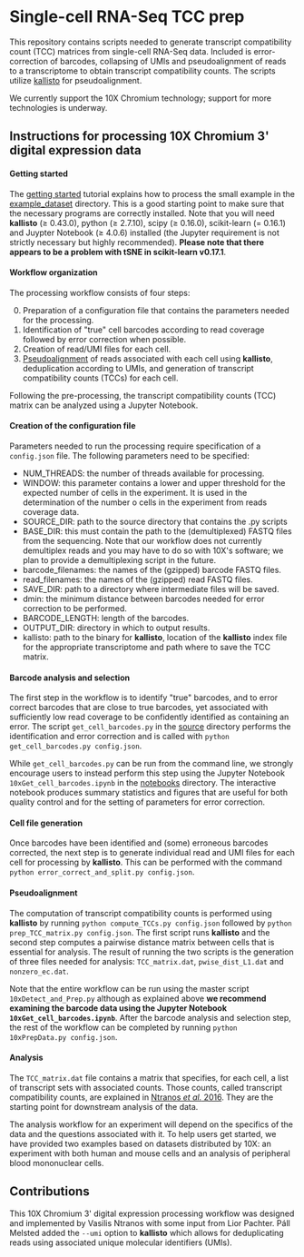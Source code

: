# Single-cell RNA-Seq TCC prep

This repository contains scripts needed to generate transcript compatibility count (TCC) matrices from single-cell RNA-Seq data. Included is error-correction of barcodes, collapsing of UMIs and pseudoalignment of reads to a transcriptome to obtain transcript compatibility counts. The scripts utilize [kallisto](http://pachterlab.github.io/kallisto) for pseudoalignment.

We currently support the 10X Chromium technology; support for more technologies is underway.

## Instructions for processing 10X Chromium 3' digital expression data

#### Getting started

The [getting started](http://pachterlab.github.io/kallisto/10xstarting.html) tutorial explains how to process the small example in the [example_dataset](https://github.com/lakigigar/scRNA-Seq-TCC-prep/tree/master/example_dataset) directory. This is a good starting point to make sure that the necessary programs are correctly installed. Note that you will need __kallisto__ (≥ 0.43.0), python (≥ 2.7.10), scipy (≥ 0.16.0), scikit-learn (= 0.16.1) and Juypter Notebook (≥ 4.0.6) installed (the Jupyter requirement is not strictly necessary but highly recommended). __Please note that there appears to be a problem with tSNE in scikit-learn v0.17.1__.

#### Workflow organization

The processing workflow consists of four steps: 

0. Preparation of a configuration file that contains the parameters needed for the processing.
1. Identification of "true" cell barcodes according to read coverage followed by error correction when possible.
2. Creation of read/UMI files for each cell.
3. [Pseudoalignment](http://www.nature.com/nbt/journal/v34/n5/abs/nbt.3519.html) of reads associated with each cell using __kallisto__, deduplication according to UMIs, and generation of transcript compatibility counts (TCCs) for each cell.

Following the pre-processing, the transcript compatibility counts (TCC) matrix can be analyzed using a Jupyter Notebook. 

#### Creation of the configuration file

Parameters needed to run the processing require specification of a `config.json` file. The following parameters need to be specified:

- NUM_THREADS: the number of threads available for processing.
- WINDOW: this parameter contains a lower and upper threshold for the expected number of cells in the experiment. It is used in the determination of the number o cells in the experiment from reads coverage data.
- SOURCE_DIR: path to the source directory that contains the .py scripts
- BASE_DIR: this must contain the path to the (demultiplexed) FASTQ files from the sequencing. Note that our workflow does not currently demultiplex reads and you may have to do so with 10X's software; we plan to provide a demultiplexing script in the future.
- barcode_filenames: the names of the (gzipped) barcode FASTQ files.
- read_filenames: the names of the (gzipped) read FASTQ files.
- SAVE_DIR: path to a directory where intermediate files will be saved.
- dmin: the minimum distance between barcodes needed for error correction to be performed.
- BARCODE_LENGTH: length of the barcodes.
- OUTPUT_DIR: directory in which to output results.
- kallisto: path to the binary for __kallisto__, location of the __kallisto__ index file for the appropriate transcriptome and path where to save the TCC matrix.

#### Barcode analysis and selection

The first step in the workflow is to identify "true" barcodes, and to error correct barcodes that are close to true barcodes, yet associated with sufficiently low read coverage to be confidently identified as containing an error. The script `get_cell_barcodes.py` in the [source](https://github.com/lakigigar/scRNA-Seq-TCC-prep/tree/master/source) directory performs the identification and error correction and is called with `python get_cell_barcodes.py config.json`.

While `get_cell_barcodes.py` can be run from the command line, we strongly encourage users to instead perform this step using the Jupyter Notebook `10xGet_cell_barcodes.ipynb` in the [notebooks](https://github.com/lakigigar/scRNA-Seq-TCC-prep/tree/master/notebooks) directory. The interactive notebook produces summary statistics and figures that are useful for both quality control and for the setting of parameters for error correction. 

#### Cell file generation

Once barcodes have been identified and (some) erroneous barcodes corrected, the next step is to generate individual read and UMI files for each cell for processing by __kallisto__. This can be performed with the command `python error_correct_and_split.py config.json`. 

#### Pseudoalignment

The computation of transcript compatibility counts is performed using __kallisto__ by running `python compute_TCCs.py config.json` followed by `python prep_TCC_matrix.py config.json`. The first script runs __kallisto__ and the second step computes a pairwise distance matrix between cells that is essential for analysis. The result of running the two scripts is the generation of three files needed for analysis: `TCC_matrix.dat`, `pwise_dist_L1.dat` and `nonzero_ec.dat`. 

Note that the entire workflow can be run using the master script `10xDetect_and_Prep.py` although as explained above __we recommend examining the barcode data using the Jupyter Notebook `10xGet_cell_barcodes.ipynb`__. After the barcode analysis and selection step, the rest of the workflow can be completed by running `python 10xPrepData.py config.json`.
 
#### Analysis

The `TCC_matrix.dat` file contains a matrix that specifies, for each cell, a list of transcript sets with associated counts. Those counts, called transcript compatibility counts, are explained in [Ntranos _et al._ 2016](http://genomebiology.biomedcentral.com/articles/10.1186/s13059-016-0970-8). They are the starting point for downstream analysis of the data.

The analysis workflow for an experiment will depend on the specifics of the data and the questions associated with it. To help users get started, we have provided two examples based on datasets distributed by 10X: an experiment with both human and mouse cells and an analysis of peripheral blood mononuclear cells.

## Contributions

This 10X Chromium 3' digital expression processing workflow was designed and implemented by Vasilis Ntranos with some input from Lior Pachter. P&aacute;ll Melsted added the `--umi` option to __kallisto__ which allows for deduplicating reads using associated unique molecular identifiers (UMIs).
